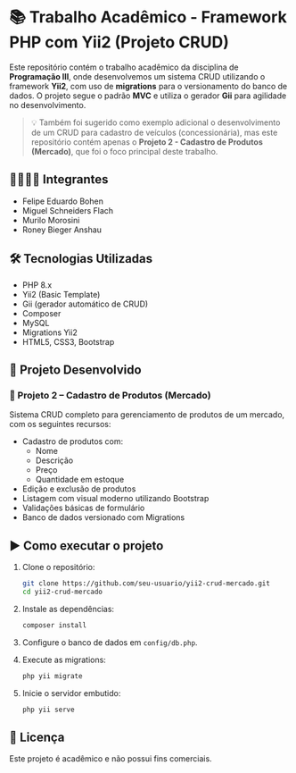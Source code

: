 # 📚 Trabalho Acadêmico - Framework PHP com Yii2 (Projeto CRUD)

Este repositório contém o trabalho acadêmico da disciplina de **Programação III**, onde desenvolvemos um sistema CRUD utilizando o framework **Yii2**, com uso de **migrations** para o versionamento do banco de dados. O projeto segue o padrão **MVC** e utiliza o gerador **Gii** para agilidade no desenvolvimento.

> 💡 Também foi sugerido como exemplo adicional o desenvolvimento de um CRUD para cadastro de veículos (concessionária), mas este repositório contém apenas o **Projeto 2 - Cadastro de Produtos (Mercado)**, que foi o foco principal deste trabalho.

## 👨‍👩‍👧‍👦 Integrantes

- Felipe Eduardo Bohen  
- Miguel Schneiders Flach  
- Murilo Morosini  
- Roney Bieger Anshau  

## 🛠 Tecnologias Utilizadas

- PHP 8.x  
- Yii2 (Basic Template)  
- Gii (gerador automático de CRUD)  
- Composer  
- MySQL  
- Migrations Yii2  
- HTML5, CSS3, Bootstrap  

## 📁 Projeto Desenvolvido

### 🛒 Projeto 2 – Cadastro de Produtos (Mercado)

Sistema CRUD completo para gerenciamento de produtos de um mercado, com os seguintes recursos:

- Cadastro de produtos com:
  - Nome
  - Descrição
  - Preço
  - Quantidade em estoque
- Edição e exclusão de produtos
- Listagem com visual moderno utilizando Bootstrap
- Validações básicas de formulário
- Banco de dados versionado com Migrations

## ▶️ Como executar o projeto

1. Clone o repositório:
   ```bash
   git clone https://github.com/seu-usuario/yii2-crud-mercado.git
   cd yii2-crud-mercado
   ```

2. Instale as dependências:
   ```bash
   composer install
   ```

3. Configure o banco de dados em `config/db.php`.

4. Execute as migrations:
   ```bash
   php yii migrate
   ```

5. Inicie o servidor embutido:
   ```bash
   php yii serve
   ```

## 📘 Licença

Este projeto é acadêmico e não possui fins comerciais.